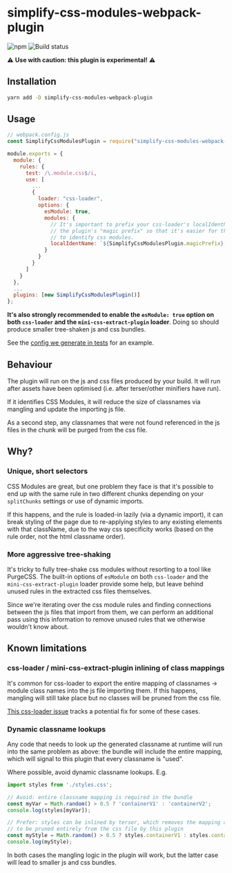 # simplify-css-modules-webpack-plugin

![npm](https://badgen.net/npm/v/simplify-css-modules-webpack-plugin) ![Build status](https://github.com/jdb8/simplify-css-modules-webpack-plugin/workflows/main/badge.svg)

⚠️ **Use with caution: this plugin is experimental!** ⚠️

## Installation

```bash
yarn add -D simplify-css-modules-webpack-plugin
```

## Usage

```js
// webpack.config.js
const SimplifyCssModulesPlugin = require("simplify-css-modules-webpack-plugin");

module.exports = {
  module: {
    rules: {
      test: /\.module.css$/i,
      use: [
        ...
        {
          loader: "css-loader",
          options: {
            esModule: true,
            modules: {
              // It's important to prefix your css-loader's localIdentName with
              // the plugin's "magic prefix" so that it's easier for the plugin
              // to identify css modules.
              localIdentName: `${SimplifyCssModulesPlugin.magicPrefix}[hash:base64]`
            }
          }
        }
      ]
    }
  },
  ...
  plugins: [new SimplifyCssModulesPlugin()]
};
```

**It's also strongly recommended to enable the `esModule: true` option on both `css-loader` and the `mini-css-extract-plugin` loader**. Doing so should produce smaller tree-shaken js and css bundles.

See the [config we generate in tests](testing/generate-config.js) for an example.

## Behaviour

The plugin will run on the js and css files produced by your build. It will run after assets have been optimised (i.e. after terser/other minifiers have run).

If it identifies CSS Modules, it will reduce the size of classnames via mangling and update the importing js file.

As a second step, any classnames that were not found referenced in the js files in the chunk will be purged from the css file.

## Why?

### Unique, short selectors

CSS Modules are great, but one problem they face is that it's possible to end up with the same rule in two different chunks depending on your `splitChunks` settings or use of dynamic imports.

If this happens, and the rule is loaded-in lazily (via a dynamic import), it can break styling of the page due to re-applying styles to any existing elements with that className, due to the way css specificity works (based on the rule order, not the html classname order).

### More aggressive tree-shaking

It's tricky to fully tree-shake css modules without resorting to a tool like PurgeCSS. The built-in options of `esModule` on both `css-loader` and the `mini-css-extract-plugin` loader provide some help, but leave behind unused rules in the extracted css files themselves.

Since we're iterating over the css module rules and finding connections between the js files that import from them, we can perform an additional pass using this information to remove unused rules that we otherwise wouldn't know about.


## Known limitations

### css-loader / mini-css-extract-plugin inlining of class mappings

It's common for css-loader to export the entire mapping of classnames -> module class names into the js file importing them. If this happens, mangling will still take place but no classes will be pruned from the css file.

[This css-loader issue](https://github.com/webpack-contrib/css-loader/issues/1029) tracks a potential fix for some of these cases.

### Dynamic classname lookups

Any code that needs to look up the generated classname at runtime will run into the same problem as above: the bundle will include the entire mapping, which will signal to this plugin that every classname is "used". 

Where possible, avoid dynamic classname lookups. E.g.

```js
import styles from './styles.css';

// Avoid: entire classname mapping is required in the bundle
const myVar = Math.random() > 0.5 ? 'containerV1' : 'containerV2';
console.log(styles[myVar]);

// Prefer: styles can be inlined by terser, which removes the mapping and allows the classes
// to be pruned entirely from the css file by this plugin
const myStyle = Math.random() > 0.5 ? styles.containerV1 : styles.containerV2;
console.log(myStyle);
```

In both cases the mangling logic in the plugin will work, but the latter case will lead to smaller js and css bundles.
